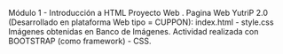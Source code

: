 Módulo 1 - Introducción a HTML Proyecto Web . Pagina Web YutriP 2.0 (Desarrollado en plataforma Web tipo = CUPPON): index.html - style.css
Imágenes obtenidas en Banco de Imágenes.
Actividad realizada con BOOTSTRAP (como framework) - CSS.
